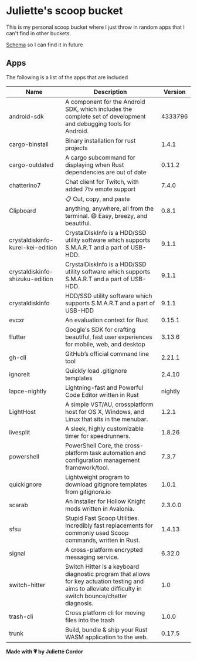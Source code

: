 # Juliette's scoop bucket

This is my personal scoop bucket where I just throw in random apps that I can't find in other buckets.

[Schema](https://raw.githubusercontent.com/ScoopInstaller/Scoop/master/schema.json) so I can find it in future

## Apps

The following is a list of the apps that are included

| Name       | Description       | Version       |
| ---------- | ----------------- | ------------- |
|android-sdk|A component for the Android SDK, which includes the complete set of development and debugging tools for Android.|4333796|
|cargo-binstall|Binary installation for rust projects|1.4.1|
|cargo-outdated|A cargo subcommand for displaying when Rust dependencies are out of date|0.11.2|
|chatterino7|Chat client for Twitch, with added 7tv emote support|7.4.0|
|Clipboard|📋 Cut, copy, and paste anything, anywhere, all from the terminal. 😄 Easy, breezy, and beautiful.|0.8.1|
|crystaldiskinfo-kurei-kei-edition|CrystalDiskInfo is a HDD/SSD utility software which supports S.M.A.R.T and a part of USB-HDD.|9.1.1|
|crystaldiskinfo-shizuku-edition|CrystalDiskInfo is a HDD/SSD utility software which supports S.M.A.R.T and a part of USB-HDD.|9.1.1|
|crystaldiskinfo|HDD/SSD utility software which supports S.M.A.R.T and a part of USB-HDD|9.1.1|
|evcxr|An evaluation context for Rust|0.15.1|
|flutter|Google's SDK for crafting beautiful, fast user experiences for mobile, web, and desktop|3.13.6|
|gh-cli|GitHub’s official command line tool|2.21.1|
|ignoreit|Quickly load .gitignore templates|2.4.10|
|lapce-nightly|Lightning-fast and Powerful Code Editor written in Rust|nightly|
|LightHost|A simple VST/AU, crossplatform host for OS X, Windows, and Linux that sits in the menubar.|1.2.1|
|livesplit|A sleek, highly customizable timer for speedrunners.|1.8.26|
|powershell|PowerShell Core, the cross-platform task automation and configuration management framework/tool.|7.3.7|
|quickignore|Lightweight program to download gitignore templates from gitignore.io|1.0.1|
|scarab|An installer for Hollow Knight mods written in Avalonia.|2.3.0.0|
|sfsu|Stupid Fast Scoop Utilities. Incredibly fast replacements for commonly used Scoop commands, written in Rust.|1.4.13|
|signal|A cross-platform encrypted messaging service.|6.32.0|
|switch-hitter|Switch Hitter is a keyboard diagnostic program that allows for key actuation testing and aims to alleviate difficulty in switch bounce/chatter diagnosis.|1.0|
|trash-cli|Cross platform cli for moving files into the trash|1.0.0|
|trunk|Build, bundle & ship your Rust WASM application to the web. |0.17.5|


**Made with 💗 by Juliette Cordor**
